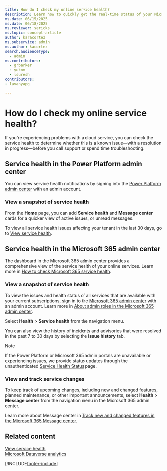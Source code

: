 ```yaml
---
title: How do I check my online service health?
description: Learn how to quickly get the real-time status of your Microsoft Power Platform, Microsoft Dynamics 365, and Microsoft 365 services.
ms.date: 06/15/2025
ms.date: 06/18/2025
ms.reviewer: sericks
ms.topic: concept-article
author: karacortez
ms.subservice: admin
ms.author: kacortez
search.audienceType: 
  - admin
ms.contributors:
  - grbarker
  - yukom
  - lsuresh
contributors:
- lavanyapg 

---
```

# How do I check my online service health?

If you're experiencing problems with a cloud service, you can check the service health to determine whether this is a known issue&mdash;with a resolution in progress&mdash;before you call support or spend time troubleshooting. 

## Service health in the Power Platform admin center

You can view service health notifications by signing into the [Power Platform admin center](https://admin.powerplatform.microsoft.com/home) with an admin account.

### View a snapshot of service health

From the **Home** page, you can add **Service health** and **Message center** cards for a quicker view of active issues, or unread messages. 

To view all service health issues affecting your tenant in the last 30 days, go to [View service health](view-service-health.md).

## Service health in the Microsoft 365 admin center

The dashboard in the Microsoft 365 admin center provides a comprehensive view of the service health of your online services. Learn more in [How to check Microsoft 365 service health](/microsoft-365/enterprise/view-service-health).

### View a snapshot of service health

To view the issues and health status of all services that are available with your current subscriptions, sign in to the [Microsoft 365 admin center](https://admin.microsoft.com/) with an admin account. Learn more in [About admin roles in the Microsoft 365 admin center](/microsoft-365/admin/add-users/about-admin-roles).

Select **Health** \> **Service health** from the navigation menu. 

You can also view the history of incidents and advisories that were resolved in the past 7 to 30 days by selecting the **Issue history** tab.

> [!NOTE]
> If the Power Platform or Microsoft 365 admin portals are unavailable or experiencing issues, we provide status updates through the unauthenticated [Service Health Status](https://status.cloud.microsoft) page. 

### View and track service changes

To keep track of upcoming changes, including new and changed features, planned maintenance, or other important announcements, select **Health** \> **Message center** from the navigation menu in the Microsoft 365 admin center. 

Learn more about Message center in [Track new and changed features in the Microsoft 365 Message center](/microsoft-365/admin/manage/message-center).

## Related content

[View service health](view-service-health.md)<br>
[Microsoft Dataverse analytics](analytics-common-data-service.md)

[!INCLUDE[footer-include](../includes/footer-banner.md)]
